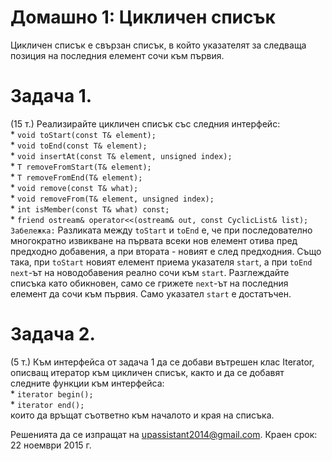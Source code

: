 ﻿# Домашно 1: Цикличен списък


Цикличен списък е свързан списък, в който указателят за следваща
позиция на последния елемент сочи към първия.



# Задача 1.
 (15 т.) Реализирайте цикличен списък със следния интерфейс:<br>* ```void toStart(const T& element);```<br> * ```void toEnd(const T& element);```<br> * ```void insertAt(const T& element, unsigned index);```<br> * ```T removeFromStart(T& element);```<br> * ```Т removeFromEnd(T& element);```<br> * ```void remove(const T& what);```<br> * ```void removeFrom(T& element, unsigned index);```<br> * ```int isMember(const T& what) const;```<br> * ```friend ostream& operator<<(ostream& out, const CyclicList& list);```<br> 
 ```Забележка:``` Разликата между ```toStart``` и ```toEnd``` е, че при
последователно многократно извикване на първата всеки нов елемент 
отива пред предходно добавения, а при втората - новият е след 
предходния. Също така, при ```toStart``` новият елемент приема указателя ```start```, а при ```toEnd``` ```next```-ът на новодобавения реално сочи към ```start```. Разглеждайте списъка като обикновен, само се грижете 
```next```-ът на последния елемент да сочи към първия. Само указател ```start``` е 
достатъчен.


# Задача 2.
 (5 т.) Към интерфейса от задача 1 да се добави вътрешен клас 
Iterator, описващ итератор към цикличен списък, както и да се 
добавят следните функции към интерфейса:<br>* ```iterator begin();```<br>* ```iterator end();```
<br>
 които да връщат съответно към началото и края на списъка.

Решенията да се изпращат на upassistant2014@gmail.com.
Краен срок: 22 ноември 2015 г.